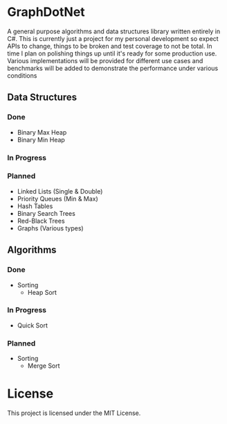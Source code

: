 # GraphDotNet
A general purpose algorithms and data structures library written entirely in C#. This is currently just a project for my personal development so expect APIs to change, things to be broken and test coverage to not be total. In time I plan on polishing things up until it's ready for some production use. Various implementations will be provided for different use cases and benchmarks will be added to demonstrate the performance under various conditions

## Data Structures

### Done

- Binary Max Heap
- Binary Min Heap

### In Progress

### Planned

- Linked Lists (Single & Double)
- Priority Queues (Min & Max)
- Hash Tables
- Binary Search Trees
- Red-Black Trees
- Graphs (Various types)

## Algorithms

### Done

- Sorting
  - Heap Sort

### In Progress

- Quick Sort

### Planned

- Sorting
  - Merge Sort

# License

This project is licensed under the MIT License.